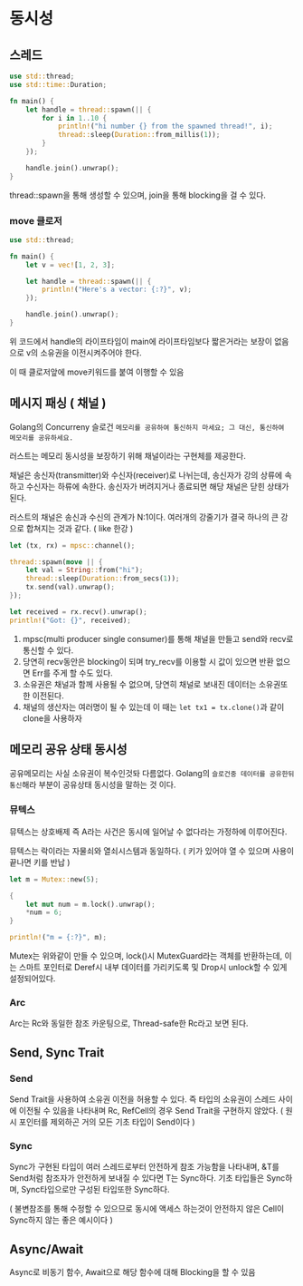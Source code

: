# 동시성

## 스레드

```rust
use std::thread;
use std::time::Duration;

fn main() {
    let handle = thread::spawn(|| {
        for i in 1..10 {
            println!("hi number {} from the spawned thread!", i);
            thread::sleep(Duration::from_millis(1));
        }
    });

    handle.join().unwrap();
}
```
thread::spawn을 통해 생성할 수 있으며, join을 통해 blocking을 걸 수 있다.

### move 클로저

```rust
use std::thread;

fn main() {
    let v = vec![1, 2, 3];

    let handle = thread::spawn(|| {
        println!("Here's a vector: {:?}", v);
    });

    handle.join().unwrap();
}
```
위 코드에서 handle의 라이프타임이 main에 라이프타임보다 짧은거라는 보장이 없음으로 v의 소유권을 이전시켜주어야 한다.

이 때 클로저앞에 move키워드를 붙여 이행할 수 있음

## 메시지 패싱 ( 채널 )

Golang의 Concurreny 슬로건 `메모리를 공유하여 통신하지 마세요; 그 대신, 통신하여 메모리를 공유하세요.`

러스트는 메모리 동시성을 보장하기 위해 채널이라는 구현체를 제공한다.

채널은 송신자(transmitter)와 수신자(receiver)로 나뉘는데, 송신자가 강의 상류에 속하고 수신자는 하류에 속한다.
송신자가 버려지거나 종료되면 해당 채널은 닫힌 상태가 된다.

러스트의 채널은 송신과 수신의 관계가 N:1이다. 여러개의 강줄기가 결국 하나의 큰 강으로 합쳐지는 것과 같다. ( like 한강 )

```rust
let (tx, rx) = mpsc::channel();

thread::spawn(move || {
    let val = String::from("hi");
    thread::sleep(Duration::from_secs(1));
    tx.send(val).unwrap();
});

let received = rx.recv().unwrap();
println!("Got: {}", received);
```
1. mpsc(multi producer single consumer)를 통해 채널을 만들고 send와 recv로 통신할 수 있다.
2. 당연히 recv동안은 blocking이 되며 try_recv를 이용할 시 값이 있으면 반환 없으면 Err를 주게 할 수도 있다.
3. 소유권은 채널과 함께 사용될 수 없으며, 당연히 채널로 보내진 데이터는 소유권또한 이전된다.
4. 채널의 생산자는 여러명이 될 수 있는데 이 때는 `let tx1 = tx.clone()`과 같이 clone을 사용하자

## 메모리 공유 상태 동시성

공유메모리는 사실 소유권이 복수인것돠 다름없다. Golang의 `슬로건중 데이터를 공유한뒤 통신`해라 부분이 공유상태 동시성을 말하는 것 이다.

### 뮤텍스

뮤텍스는 상호배제 즉 A라는 사건은 동시에 일어날 수 없다라는 가정하에 이루어진다.

뮤텍스는 락이라는 자물쇠와 열쇠시스템과 동일하다. ( 키가 있어야 열 수 있으며 사용이 끝나면 키를 반납 )

```rust
let m = Mutex::new(5);

{
    let mut num = m.lock().unwrap();
    *num = 6;
}

println!("m = {:?}", m);
```
Mutex는 위와같이 만들 수 있으며, lock()시 MutexGuard라는 객체를 반환하는데,
이는 스마트 포인터로 Deref시 내부 데이터를 가리키도록 및 Drop시 unlock할 수 있게 설정되어있다.

### Arc

Arc는 Rc와 동일한 참조 카운팅으로, Thread-safe한 Rc라고 보면 된다.

## Send, Sync Trait

### Send

Send Trait을 사용하여 소유권 이전을 허용할 수 있다. 즉 타입의 소유권이 스레드 사이에 이전될 수 있음을 나타내며
Rc, RefCell의 경우 Send Trait을 구현하지 않았다. ( 원시 포인터를 제외하곤 거의 모든 기초 타입이 Send이다 )

### Sync

Sync가 구현된 타입이 여러 스레드로부터 안전하게 참조 가능함을 나타내며, &T를 Send처럼 참조자가 안전하게 보내질 수 있다면 T는 Sync하다.
기초 타입들은 Sync하며, Sync타입으로만 구성된 타입또한 Sync하다.

( 불변참조를 통해 수정할 수 있으므로 동시에 액세스 하는것이 안전하지 않은 Cell이 Sync하지 않는 좋은 예시이다 )

## Async/Await

Async로 비동기 함수, Await으로 해당 함수에 대해 Blocking을 할 수 있음